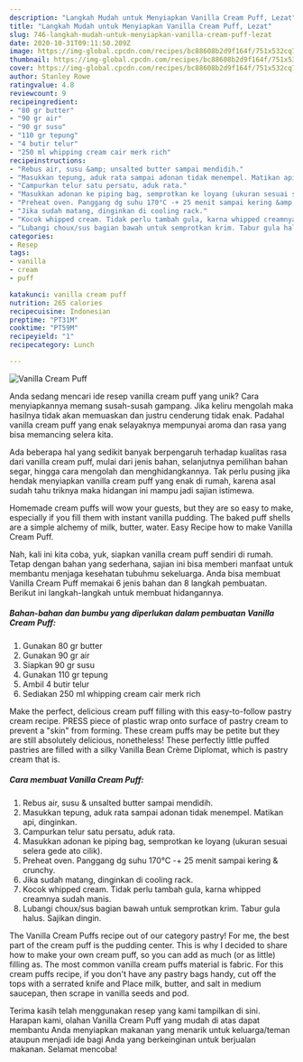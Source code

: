 ```yaml
---
description: "Langkah Mudah untuk Menyiapkan Vanilla Cream Puff, Lezat"
title: "Langkah Mudah untuk Menyiapkan Vanilla Cream Puff, Lezat"
slug: 746-langkah-mudah-untuk-menyiapkan-vanilla-cream-puff-lezat
date: 2020-10-31T09:11:50.209Z
image: https://img-global.cpcdn.com/recipes/bc88608b2d9f164f/751x532cq70/vanilla-cream-puff-foto-resep-utama.jpg
thumbnail: https://img-global.cpcdn.com/recipes/bc88608b2d9f164f/751x532cq70/vanilla-cream-puff-foto-resep-utama.jpg
cover: https://img-global.cpcdn.com/recipes/bc88608b2d9f164f/751x532cq70/vanilla-cream-puff-foto-resep-utama.jpg
author: Stanley Rowe
ratingvalue: 4.8
reviewcount: 9
recipeingredient:
- "80 gr butter"
- "90 gr air"
- "90 gr susu"
- "110 gr tepung"
- "4 butir telur"
- "250 ml whipping cream cair merk rich"
recipeinstructions:
- "Rebus air, susu &amp; unsalted butter sampai mendidih."
- "Masukkan tepung, aduk rata sampai adonan tidak menempel. Matikan api, dinginkan."
- "Campurkan telur satu persatu, aduk rata."
- "Masukkan adonan ke piping bag, semprotkan ke loyang (ukuran sesuai selera gede ato cilik)."
- "Preheat oven. Panggang dg suhu 170°C -+ 25 menit sampai kering &amp; crunchy."
- "Jika sudah matang, dinginkan di cooling rack."
- "Kocok whipped cream. Tidak perlu tambah gula, karna whipped creamnya sudah manis."
- "Lubangi choux/sus bagian bawah untuk semprotkan krim. Tabur gula halus. Sajikan dingin."
categories:
- Resep
tags:
- vanilla
- cream
- puff

katakunci: vanilla cream puff 
nutrition: 265 calories
recipecuisine: Indonesian
preptime: "PT31M"
cooktime: "PT59M"
recipeyield: "1"
recipecategory: Lunch

---
```



![Vanilla Cream Puff](https://img-global.cpcdn.com/recipes/bc88608b2d9f164f/751x532cq70/vanilla-cream-puff-foto-resep-utama.jpg)

Anda sedang mencari ide resep vanilla cream puff yang unik? Cara menyiapkannya memang susah-susah gampang. Jika keliru mengolah maka hasilnya tidak akan memuaskan dan justru cenderung tidak enak. Padahal vanilla cream puff yang enak selayaknya mempunyai aroma dan rasa yang bisa memancing selera kita.

Ada beberapa hal yang sedikit banyak berpengaruh terhadap kualitas rasa dari vanilla cream puff, mulai dari jenis bahan, selanjutnya pemilihan bahan segar, hingga cara mengolah dan menghidangkannya. Tak perlu pusing jika hendak menyiapkan vanilla cream puff yang enak di rumah, karena asal sudah tahu triknya maka hidangan ini mampu jadi sajian istimewa.

Homemade cream puffs will wow your guests, but they are so easy to make, especially if you fill them with instant vanilla pudding. The baked puff shells are a simple alchemy of milk, butter, water. Easy Recipe how to make Vanilla Cream Puff.


Nah, kali ini kita coba, yuk, siapkan vanilla cream puff sendiri di rumah. Tetap dengan bahan yang sederhana, sajian ini bisa memberi manfaat untuk membantu menjaga kesehatan tubuhmu sekeluarga. Anda bisa membuat Vanilla Cream Puff memakai 6 jenis bahan dan 8 langkah pembuatan. Berikut ini langkah-langkah untuk membuat hidangannya.

<!--inarticleads1-->

##### Bahan-bahan dan bumbu yang diperlukan dalam pembuatan Vanilla Cream Puff:

1. Gunakan 80 gr butter
1. Gunakan 90 gr air
1. Siapkan 90 gr susu
1. Gunakan 110 gr tepung
1. Ambil 4 butir telur
1. Sediakan 250 ml whipping cream cair merk rich


Make the perfect, delicious cream puff filling with this easy-to-follow pastry cream recipe. PRESS piece of plastic wrap onto surface of pastry cream to prevent a &#34;skin&#34; from forming. These cream puffs may be petite but they are still absolutely delicious, nonetheless! These perfectly little puffed pastries are filled with a silky Vanilla Bean Crème Diplomat, which is pastry cream that is. 

<!--inarticleads2-->

##### Cara membuat Vanilla Cream Puff:

1. Rebus air, susu &amp; unsalted butter sampai mendidih.
1. Masukkan tepung, aduk rata sampai adonan tidak menempel. Matikan api, dinginkan.
1. Campurkan telur satu persatu, aduk rata.
1. Masukkan adonan ke piping bag, semprotkan ke loyang (ukuran sesuai selera gede ato cilik).
1. Preheat oven. Panggang dg suhu 170°C -+ 25 menit sampai kering &amp; crunchy.
1. Jika sudah matang, dinginkan di cooling rack.
1. Kocok whipped cream. Tidak perlu tambah gula, karna whipped creamnya sudah manis.
1. Lubangi choux/sus bagian bawah untuk semprotkan krim. Tabur gula halus. Sajikan dingin.


The Vanilla Cream Puffs recipe out of our category pastry! For me, the best part of the cream puff is the pudding center. This is why I decided to share how to make your own cream puff, so you can add as much (or as little) filling as. The most common vanilla cream puffs material is fabric. For this cream puffs recipe, if you don&#39;t have any pastry bags handy, cut off the tops with a serrated knife and Place milk, butter, and salt in medium saucepan, then scrape in vanilla seeds and pod. 

Terima kasih telah menggunakan resep yang kami tampilkan di sini. Harapan kami, olahan Vanilla Cream Puff yang mudah di atas dapat membantu Anda menyiapkan makanan yang menarik untuk keluarga/teman ataupun menjadi ide bagi Anda yang berkeinginan untuk berjualan makanan. Selamat mencoba!
